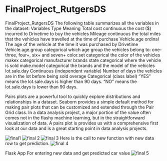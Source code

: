 # FinalProject_RutgersDS
FinalProject_RutgersDS
The following table summarizes all the variables in the dataset:
Variables	Type	Meaning
Total cost	continuous	the cost ($) incurred to Drivetime to buy the vehicles
Mileage	continuous	the total miles that the vehicles have travelled at the time of purchase
Vehicle.age	ordinal	The age of the vehicle at the time it was purchased by Drivetime
Vehicle.age.group	categorical	which age group the vehicles belong to: one-three, four+, six+ and seven+
color.set	categorical	the color of the vehicles
makex	categorical	manufacturer brands
state	categorical	where the vehicle is sold
make.model	categorical	the brands and the model of the vehicles
lot.sale.day	Continuous (independent variable)	Number of days the vehicles are in the lot before being sold
overage	Categorical
(class label)	“YES" means the lot.sale.days is higher than 90 days.
“NO" means the lot.sale.days is lower than 90 days.

Pairs plots are a powerful tool to quickly explore distributions and relationships in a dataset. Seaborn provides a simple default method for making pair plots that can be customized and extended through the Pair Grid class. In a data analysis project, a major portion of the value often comes not in the flashy machine learning, but in the straightforward visualization of data. A pairs plot is provides us with a comprehensive first look at our data and is a great starting point in data analysis projects.

![final1](https://user-images.githubusercontent.com/44449907/61760036-33f77380-ad98-11e9-9b41-2cded425fa24.png)
![final 2](https://user-images.githubusercontent.com/44449907/61760058-4671ad00-ad98-11e9-840e-35bd03edbb97.png)
![final 3](https://user-images.githubusercontent.com/44449907/61760079-51c4d880-ad98-11e9-911c-c19be2460c9f.png)
Here is the call to new function with new data row to get prediction. 
![final 4](https://user-images.githubusercontent.com/44449907/61760086-5be6d700-ad98-11e9-8dc8-44c8ed1e4388.png)

Flask App For entering new data and get predicted car value
![final 5](https://user-images.githubusercontent.com/44449907/61760106-63a67b80-ad98-11e9-9af5-903f51d59c74.png)
